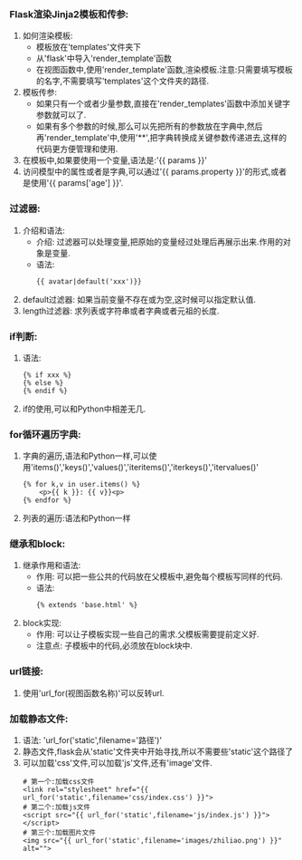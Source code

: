 ### Flask渲染Jinja2模板和传参:
1. 如何渲染模板:
    * 模板放在'templates'文件夹下
    * 从'flask'中导入'render_template'函数
    * 在视图函数中,使用'render_template'函数,渲染模板.注意:只需要填写模板的名字,不需要填写'templates'这个文件夹的路径.
2. 模板传参:
    * 如果只有一个或者少量参数,直接在'render_templates'函数中添加关键字参数就可以了.
    * 如果有多个参数的时候,那么可以先把所有的参数放在字典中,然后再'render_template'中,使用'**',把字典转换成关键参数传递进去,这样的代码更方便管理和使用.
3. 在模板中,如果要使用一个变量,语法是:'{{ params }}'
4. 访问模型中的属性或者是字典,可以通过'{{ params.property }}'的形式,或者是使用'{{ params['age'] }}'.

### 过滤器:
1. 介绍和语法:
    * 介绍: 过滤器可以处理变量,把原始的变量经过处理后再展示出来.作用的对象是变量.
    * 语法:
        ```
        {{ avatar|default('xxx')}}
        ```
2. default过滤器: 如果当前变量不存在或为空,这时候可以指定默认值.
3. length过滤器: 求列表或字符串或者字典或者元祖的长度.
### if判断:
1. 语法:
    ```
    {% if xxx %}
    {% else %}
    {% endif %}
    ```
2. if的使用,可以和Python中相差无几.

### for循环遍历字典:
1. 字典的遍历,语法和Python一样,可以使用'items()','keys()','values()','iteritems()','iterkeys()','itervalues()'
    ```
    {% for k,v in user.items() %}
        <p>{{ k }}: {{ v}}<p>
    {% endfor %}
    ```
2. 列表的遍历:语法和Python一样

### 继承和block:
1. 继承作用和语法:
    * 作用: 可以把一些公共的代码放在父模板中,避免每个模板写同样的代码.
    * 语法:
        ```
        {% extends 'base.html' %}
        ```
2. block实现:
    * 作用: 可以让子模板实现一些自己的需求.父模板需要提前定义好.
    * 注意点: 子模板中的代码,必须放在block块中.

### url链接:
1. 使用'url_for(视图函数名称)'可以反转url.

### 加载静态文件:
1. 语法: 'url_for('static',filename='路径')'
2. 静态文件,flask会从'static'文件夹中开始寻找,所以不需要些'static'这个路径了
3. 可以加载'css'文件,可以加载'js'文件,还有'image'文件.
    ```
    # 第一个:加载css文件
    <link rel="stylesheet" href="{{ url_for('static',filename='css/index.css') }}">
    # 第二个:加载js文件
    <script src="{{ url_for('static',filename='js/index.js') }}"></script>
    # 第三个:加载图片文件
    <img src="{{ url_for('static',filename='images/zhiliao.png') }}" alt="">
    ```




